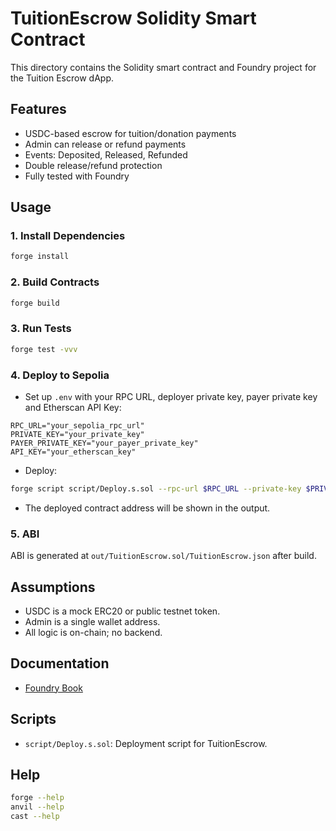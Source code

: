 # TuitionEscrow Solidity Smart Contract

This directory contains the Solidity smart contract and Foundry project for the Tuition Escrow dApp.

## Features

- USDC-based escrow for tuition/donation payments
- Admin can release or refund payments
- Events: Deposited, Released, Refunded
- Double release/refund protection
- Fully tested with Foundry

## Usage

### 1. Install Dependencies

```bash
forge install
```

### 2. Build Contracts

```bash
forge build
```

### 3. Run Tests

```bash
forge test -vvv
```

### 4. Deploy to Sepolia

- Set up `.env` with your RPC URL, deployer private key, payer private key and Etherscan API Key:

```env
RPC_URL="your_sepolia_rpc_url"
PRIVATE_KEY="your_private_key"
PAYER_PRIVATE_KEY="your_payer_private_key"
API_KEY="your_etherscan_key"
```

- Deploy:

```bash
forge script script/Deploy.s.sol --rpc-url $RPC_URL --private-key $PRIVATE_KEY
```

- The deployed contract address will be shown in the output.

### 5. ABI

ABI is generated at `out/TuitionEscrow.sol/TuitionEscrow.json` after build.

## Assumptions

- USDC is a mock ERC20 or public testnet token.
- Admin is a single wallet address.
- All logic is on-chain; no backend.

## Documentation

- [Foundry Book](https://book.getfoundry.sh/)

## Scripts

- `script/Deploy.s.sol`: Deployment script for TuitionEscrow.

## Help

```bash
forge --help
anvil --help
cast --help
```
